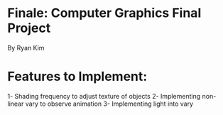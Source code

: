 # Finale: Computer Graphics Final Project
By Ryan Kim

# Features to Implement:
1- Shading frequency to adjust texture of objects
2- Implementing non-linear vary to observe animation
3- Implementing light into vary
